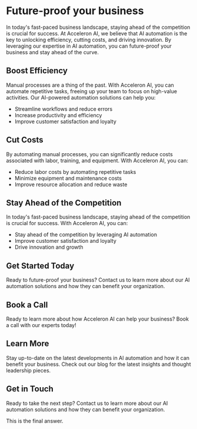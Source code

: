**Future-proof your business**
================================

In today's fast-paced business landscape, staying ahead of the competition is crucial for success. At Acceleron AI, we believe that AI automation is the key to unlocking efficiency, cutting costs, and driving innovation. By leveraging our expertise in AI automation, you can future-proof your business and stay ahead of the curve.

**Boost Efficiency**
-----------------

Manual processes are a thing of the past. With Acceleron AI, you can automate repetitive tasks, freeing up your team to focus on high-value activities. Our AI-powered automation solutions can help you:

* Streamline workflows and reduce errors
* Increase productivity and efficiency
* Improve customer satisfaction and loyalty

**Cut Costs**
-------------

By automating manual processes, you can significantly reduce costs associated with labor, training, and equipment. With Acceleron AI, you can:

* Reduce labor costs by automating repetitive tasks
* Minimize equipment and maintenance costs
* Improve resource allocation and reduce waste

**Stay Ahead of the Competition**
--------------------------------

In today's fast-paced business landscape, staying ahead of the competition is crucial for success. With Acceleron AI, you can:

* Stay ahead of the competition by leveraging AI automation
* Improve customer satisfaction and loyalty
* Drive innovation and growth

**Get Started Today**
-------------------

Ready to future-proof your business? Contact us to learn more about our AI automation solutions and how they can benefit your organization.

**Book a Call**
----------------

Ready to learn more about how Acceleron AI can help your business? Book a call with our experts today!

**Learn More**
----------------

Stay up-to-date on the latest developments in AI automation and how it can benefit your business. Check out our blog for the latest insights and thought leadership pieces.

**Get in Touch**
-----------------

Ready to take the next step? Contact us to learn more about our AI automation solutions and how they can benefit your organization.

This is the final answer.